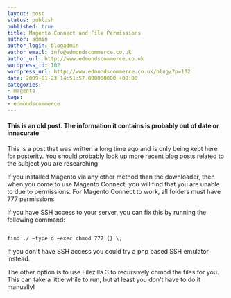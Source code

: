 ```yaml
---
layout: post
status: publish
published: true
title: Magento Connect and File Permissions
author: admin
author_login: blogadmin
author_email: info@edmondscommerce.co.uk
author_url: http://www.edmondscommerce.co.uk
wordpress_id: 102
wordpress_url: http://www.edmondscommerce.co.uk/blog/?p=102
date: 2009-01-23 14:51:57.000000000 +00:00
categories:
- magento
tags:
- edmondscommerce
---
```

<div class="oldpost"><h4>This is an old post. The information it contains is probably out of date or innacurate</h4>
<p>
This is a post that was written a long time ago and is only being kept here for posterity.
You should probably look up more recent blog posts related to the subject you are researching
</p>
</div>
If you installed Magento via any other method than the downloader, then when you come to use Magento Connect, you will find that you are unable to due to permissions. For Magento Connect to work, all folders must have 777 permissions. 

If you have SSH access to your server, you can fix this by running the following command:

```

find ./ –type d –exec chmod 777 {} \;

```

If you don't have SSH access you could try a php based SSH emulator instead.

The other option is to use Filezilla 3 to recursively chmod the files for you. This can take a little while to run, but at least you don't have to do it manually!
